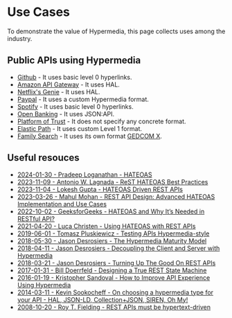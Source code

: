 # Use Cases

To demonstrate the value of Hypermedia, this page collects uses among the
industry.


## Public APIs using Hypermedia

- [Github](https://docs.github.com/en/rest/meta/meta?apiVersion=2022-11-28#:~:text=hypermedia) - It uses basic level 0 hyperlinks.
- [Amazon API Gateway](https://docs.aws.amazon.com/apigateway/latest/api/API_CreateApiKey.html#:~:text=_links) - It uses HAL.
- [Netflix's Genie](https://netflix.github.io/genie/docs/4.3.6/rest/#_hateoas) - It uses HAL.
- [Paypal](https://web.archive.org/web/20240110000547/https://developer.paypal.com/api/rest/responses) - It uses a custom Hypermedia format.
- [Spotify](https://developer.spotify.com/documentation/web-api) - It uses basic level 0 hyperlinks.
- [Open Banking](https://openbanking.atlassian.net/wiki/spaces/DZ/pages/1077805207/Read+Write+Data+API+Specification+-+v3.1.2) - It uses JSON:API.
- [Platform of Trust](https://design.oftrust.net/general-guidelines/use-hateoas) - It does not specify any concrete format.
- [Elastic Path](https://elasticpath.dev/docs) - It uses custom Level 1 format.
- [Family Search](https://www.familysearch.org/developers/docs/api/resources) - It uses its own format [GEDCOM X](http://gedcomx.org/).


## Useful resouces

- [2024-01-30 - Pradeep Loganathan - HATEOAS](https://pradeepl.com/blog/rest/hateoas/)
- [2023-11-09 - Antonio W. Lagnada - ReST HATEOAS Best Practices](https://www.kapresoft.com/software/2023/11/09/rest-hateoas-best-practices.html)
- [2023-11-04 - Lokesh Gupta - HATEOAS Driven REST APIs](https://restfulapi.net/hateoas/)
- [2023-03-26 - Mahul Mohan - REST API Design: Advanced HATEOAS Implementation and Use Cases](https://codedamn.com/news/backend/rest-api-design-advanced-hateoas-implementation)
- [2022-10-02 - GeeksforGeeks - HATEOAS and Why It’s Needed in RESTful API?](https://www.geeksforgeeks.org/hateoas-and-why-its-needed-in-restful-api/)
- [2021-04-20 - Luca Christen - Using HATEOAS with REST APIs](https://engineering.3ap.ch/post/using-hateoas-with-rest/)
- [2019-06-01 - Tomasz Pluskiewicz - Testing APIs Hypermedia-style](https://t-code.pl/blog/2019/06/testing-hypermedia-api/)
- [2018-05-30 - Jason Desrosiers - The Hypermedia Maturity Model](https://8thlight.com/insights/the-hypermedia-maturity-model)
- [2018-04-11 - Jason Desrosiers - Decoupling the Client and Server with Hypermedia](https://8thlight.com/insights/decoupling-the-client-and-server-with-hypermedia)
- [2018-03-21 - Jason Desrosiers - Turning Up The Good On REST APIs](https://8thlight.com/insights/turning-up-the-good-on-rest-apis)
- [2017-01-31 - Bill Doerrfeld - Designing a True REST State Machine](https://nordicapis.com/designing-a-true-rest-state-machine/)
- [2016-01-19 - Kristopher Sandoval - How to Improve API Experience Using Hypermedia](https://nordicapis.com/improve-api-experience-using-hypermedia/)
- [2014-03-11 - Kevin Sookocheff - On choosing a hypermedia type for your API - HAL, JSON-LD, Collection+JSON, SIREN, Oh My!](https://sookocheff.com/post/api/on-choosing-a-hypermedia-format/)
- [2008-10-20 - Roy T. Fielding - REST APIs must be hypertext-driven](https://roy.gbiv.com/untangled/2008/rest-apis-must-be-hypertext-driven)